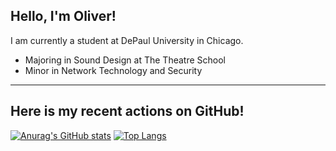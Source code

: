 <!--
**oliv10/oliv10** is a ✨ _special_ ✨ repository because its `README.md` (this file) appears on your GitHub profile.

Here are some ideas to get you started:

- 🔭 I’m currently working on ...
- 🌱 I’m currently learning ...
- 👯 I’m looking to collaborate on ...
- 🤔 I’m looking for help with ...
- 💬 Ask me about ...
- 📫 How to reach me: ...
- 😄 Pronouns: ...
- ⚡ Fun fact: ...
-->

## Hello, I'm Oliver!

I am currently a student at DePaul University in Chicago.
- Majoring in Sound Design at The Theatre School
- Minor in Network Technology and Security

---

## Here is my recent actions on GitHub!
[![Anurag's GitHub stats](https://github-readme-stats.vercel.app/api?username=oliv10&show_icon=true&count_private=true&hide_title=true&theme=dark)](https://github.com/anuraghazra/github-readme-stats)
[![Top Langs](https://github-readme-stats.vercel.app/api/top-langs/?username=oliv10)](https://github.com/anuraghazra/github-readme-stats)
